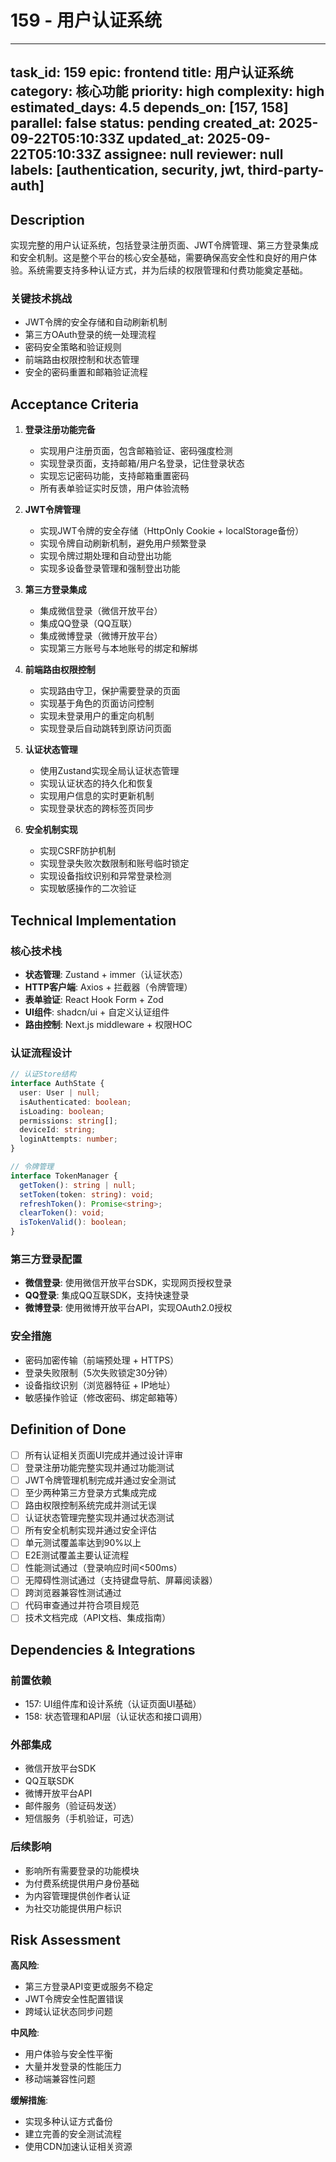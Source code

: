 # 159 - 用户认证系统

---
task_id: 159
epic: frontend
title: 用户认证系统
category: 核心功能
priority: high
complexity: high
estimated_days: 4.5
depends_on: [157, 158]
parallel: false
status: pending
created_at: 2025-09-22T05:10:33Z
updated_at: 2025-09-22T05:10:33Z
assignee: null
reviewer: null
labels: [authentication, security, jwt, third-party-auth]
---

## Description

实现完整的用户认证系统，包括登录注册页面、JWT令牌管理、第三方登录集成和安全机制。这是整个平台的核心安全基础，需要确保高安全性和良好的用户体验。系统需要支持多种认证方式，并为后续的权限管理和付费功能奠定基础。

### 关键技术挑战
- JWT令牌的安全存储和自动刷新机制
- 第三方OAuth登录的统一处理流程
- 密码安全策略和验证规则
- 前端路由权限控制和状态管理
- 安全的密码重置和邮箱验证流程

## Acceptance Criteria

1. **登录注册功能完备**
   - 实现用户注册页面，包含邮箱验证、密码强度检测
   - 实现登录页面，支持邮箱/用户名登录，记住登录状态
   - 实现忘记密码功能，支持邮箱重置密码
   - 所有表单验证实时反馈，用户体验流畅

2. **JWT令牌管理**
   - 实现JWT令牌的安全存储（HttpOnly Cookie + localStorage备份）
   - 实现令牌自动刷新机制，避免用户频繁登录
   - 实现令牌过期处理和自动登出功能
   - 实现多设备登录管理和强制登出功能

3. **第三方登录集成**
   - 集成微信登录（微信开放平台）
   - 集成QQ登录（QQ互联）
   - 集成微博登录（微博开放平台）
   - 实现第三方账号与本地账号的绑定和解绑

4. **前端路由权限控制**
   - 实现路由守卫，保护需要登录的页面
   - 实现基于角色的页面访问控制
   - 实现未登录用户的重定向机制
   - 实现登录后自动跳转到原访问页面

5. **认证状态管理**
   - 使用Zustand实现全局认证状态管理
   - 实现认证状态的持久化和恢复
   - 实现用户信息的实时更新机制
   - 实现登录状态的跨标签页同步

6. **安全机制实现**
   - 实现CSRF防护机制
   - 实现登录失败次数限制和账号临时锁定
   - 实现设备指纹识别和异常登录检测
   - 实现敏感操作的二次验证

## Technical Implementation

### 核心技术栈
- **状态管理**: Zustand + immer（认证状态）
- **HTTP客户端**: Axios + 拦截器（令牌管理）
- **表单验证**: React Hook Form + Zod
- **UI组件**: shadcn/ui + 自定义认证组件
- **路由控制**: Next.js middleware + 权限HOC

### 认证流程设计
```typescript
// 认证Store结构
interface AuthState {
  user: User | null;
  isAuthenticated: boolean;
  isLoading: boolean;
  permissions: string[];
  deviceId: string;
  loginAttempts: number;
}

// 令牌管理
interface TokenManager {
  getToken(): string | null;
  setToken(token: string): void;
  refreshToken(): Promise<string>;
  clearToken(): void;
  isTokenValid(): boolean;
}
```

### 第三方登录配置
- **微信登录**: 使用微信开放平台SDK，实现网页授权登录
- **QQ登录**: 集成QQ互联SDK，支持快速登录
- **微博登录**: 使用微博开放平台API，实现OAuth2.0授权

### 安全措施
- 密码加密传输（前端预处理 + HTTPS）
- 登录失败限制（5次失败锁定30分钟）
- 设备指纹识别（浏览器特征 + IP地址）
- 敏感操作验证（修改密码、绑定邮箱等）

## Definition of Done

- [ ] 所有认证相关页面UI完成并通过设计评审
- [ ] 登录注册功能完整实现并通过功能测试
- [ ] JWT令牌管理机制完成并通过安全测试
- [ ] 至少两种第三方登录方式集成完成
- [ ] 路由权限控制系统完成并测试无误
- [ ] 认证状态管理完整实现并通过状态测试
- [ ] 所有安全机制实现并通过安全评估
- [ ] 单元测试覆盖率达到90%以上
- [ ] E2E测试覆盖主要认证流程
- [ ] 性能测试通过（登录响应时间<500ms）
- [ ] 无障碍性测试通过（支持键盘导航、屏幕阅读器）
- [ ] 跨浏览器兼容性测试通过
- [ ] 代码审查通过并符合项目规范
- [ ] 技术文档完成（API文档、集成指南）

## Dependencies & Integrations

### 前置依赖
- 157: UI组件库和设计系统（认证页面UI基础）
- 158: 状态管理和API层（认证状态和接口调用）

### 外部集成
- 微信开放平台SDK
- QQ互联SDK
- 微博开放平台API
- 邮件服务（验证码发送）
- 短信服务（手机验证，可选）

### 后续影响
- 影响所有需要登录的功能模块
- 为付费系统提供用户身份基础
- 为内容管理提供创作者认证
- 为社交功能提供用户标识

## Risk Assessment

**高风险**:
- 第三方登录API变更或服务不稳定
- JWT令牌安全性配置错误
- 跨域认证状态同步问题

**中风险**:
- 用户体验与安全性平衡
- 大量并发登录的性能压力
- 移动端兼容性问题

**缓解措施**:
- 实现多种认证方式备份
- 建立完善的安全测试流程
- 使用CDN加速认证相关资源
